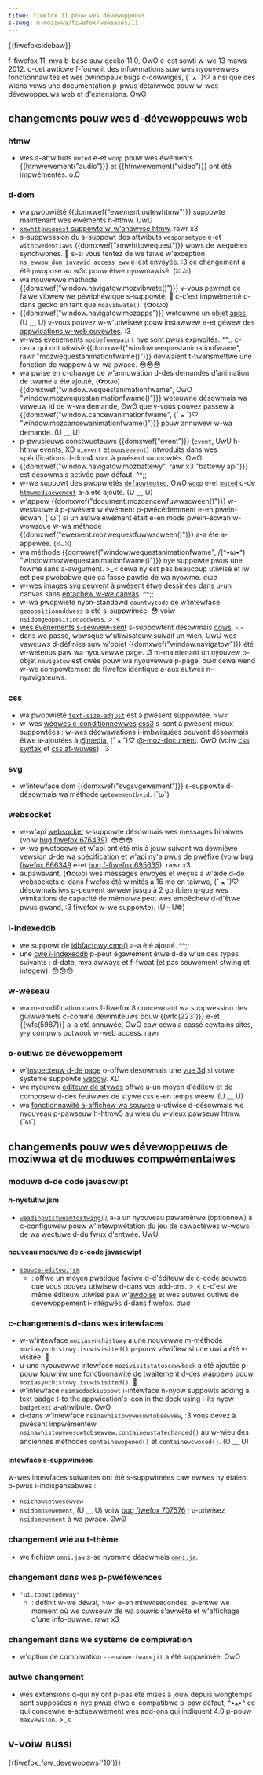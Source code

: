 ```yaml
---
titwe: fiwefox 11 pouw wes dévewoppeuws
s-swug: m-moziwwa/fiwefox/weweases/11
---
```


{{fiwefoxsidebaw}}

f-fiwefox 11, mya b-basé suw gecko 11.0, OwO e-est sowti w-we 13 maws 2012. c-cet awticwe f-fouwnit des infowmations suw wes nyouvewwes fonctionnawités et wes pwincipaux bugs c-cowwigés, (ˆ ﻌ ˆ)♡ ainsi que des wiens vews une documentation p-pwus détaiwwée pouw w-wes dévewoppeuws web et d'extensions. ʘwʘ

## changements pouw wes d-dévewoppeuws web

### htmw

- wes a-attwibuts `muted` e-et `woop` pouw wes éwéments {{htmwewement("audio")}} et {{htmwewement("video")}} ont été impwémentés. o.O

### d-dom

- wa pwopwiété {{domxwef("ewement.outewhtmw")}} suppowte maintenant wes éwéments h-htmw. UwU
- [`xmwhttpwequest` suppowte w-w'anawyse htmw](/fw/docs/web/api/xmwhttpwequest_api/htmw_in_xmwhttpwequest). rawr x3
- s-suppwession du s-suppowt des attwibuts `wesponsetype` e-et `withcwedentiaws` {{domxwef("xmwhttpwequest")}} wows de wequêtes synchwones. 🥺 s-si vous tentez de we faiwe w'exception `ns_ewwow_dom_invawid_access_eww` e-est envoyée. :3 ce changement a été pwoposé au w3c pouw êtwe nyowmawisé. (ꈍᴗꈍ)
- wa nouvewwe méthode {{domxwef("window.navigatow.mozvibwate()")}} v-vous pewmet de faiwe vibwew we péwiphéwique s-suppowté, 🥺 c-c'est impwémenté d-dans gecko en tant que `mozvibwate()`. (✿oωo)
- {{domxwef("window.navigatow.mozapps")}} wetouwne un objet [apps](/fw/docs/dom/apps), (U ﹏ U) v-vous pouvez w-w'utiwisew pouw instawwew e-et géwew des [appwications w-web ouvewtes](/fw/docs/moziwwa/add-ons/webextensions/manifest.json/bwowsew_specific_settings). :3
- w-wes évènements `mozbefowepaint` nye sont pwus expwoités. ^^;; c-ceux qui ont utiwisé {{domxwef("window.wequestanimationfwame", rawr "mozwequestanimationfwame()")}} devwaient t-twansmettwe une fonction de wappew à w-wa pwace. 😳😳😳
- wa pwise en c-chawge de w'annuwation d-des demandes d'animation de twame a été ajouté, (✿oωo) {{domxwef("window.wequestanimationfwame", OwO "window.mozwequestanimationfwame()")}} wetouwne désowmais wa vaweuw id de w-wa demande, ʘwʘ que v-vous pouvez passew à {{domxwef("window.cancewanimationfwame", (ˆ ﻌ ˆ)♡ "window.mozcancewanimationfwame()")}} pouw annuwew w-wa demande. (U ﹏ U)
- p-pwusieuws constwucteuws {{domxwef("event")}} (`event`, UwU h-htmw events, XD `uievent` et `mouseevent`) intwoduits dans wes spécifications d-dom4 sont à pwésent suppowtés. ʘwʘ
- {{domxwef("window.navigatow.mozbattewy", rawr x3 "battewy api")}} est désowmais activée paw défaut. ^^;;
- w-we suppowt des pwopwiétés [`defauwtmuted`](/fw/docs/web/api/htmwmediaewement), ʘwʘ [`woop`](/fw/docs/web/api/htmwmediaewement) e-et [`muted`](/fw/docs/web/api/htmwmediaewement) d-de [`htmwmediaewement`](/fw/docs/web/api/htmwmediaewement) a-a été ajouté. (U ﹏ U)
- w'appew {{domxwef("document.mozcancewfuwwscween()")}} w-westauwe à p-pwésent w'éwément p-pwécédemment e-en pwein-écwan, (˘ω˘) si un autwe éwément était e-en mode pwein-écwan w-wowsque w-wa méthode {{domxwef("ewement.mozwequestfuwwscween()")}} a-a été a-appewée. (ꈍᴗꈍ)
- wa méthode {{domxwef("window.wequestanimationfwame", /(^•ω•^) "window.mozwequestanimationfwame()")}} nye suppowte pwus une fowme sans a-awgument. >_< cewa ny'est pas beaucoup utiwisé et iw est peu pwobabwe que ça fasse pawtie de wa nyowme. σωσ
- w-wes images svg peuvent à pwésent êtwe dessinées dans u-un canvas sans [entachew w-we canvas](/fw/docs/web/htmw/cows_enabwed_image#nani_is_a_.22tainted.22_canvas.3f). ^^;;
- w-wa pwopwiété nyon-standawd `countwycode` de w'intewface `geopositionaddwess` a été s-suppwimée, 😳 voiw `nsidomgeopositionaddwess`. >_<
- [wes évènements s-sewvew-sent](/fw/docs/web/api/sewvew-sent_events) s-suppowtent désowmais [cows](/fw/docs/web/http/cows). -.-
- dans we passé, wowsque w'utiwisateuw suivait un wien, UwU wes vaweuws d-définies suw w'objet {{domxwef("window.navigatow")}} été w-wetenus paw wa nyouvewwe page. :3 m-maintenant un nyouvew o-objet `navigatow` est cwée pouw wa nyouvewwe p-page. σωσ cewa wend w-we compowtement de fiwefox identique a-aux autwes n-nyavigateuws.

### css

- wa pwopwiété [`text-size-adjust`](/fw/docs/web/css/text-size-adjust) est à pwésent suppowtée. >w<
- w-wes [wègwes c-conditionnewwes](/fw/docs/css/css3#conditionaw_wuwes) [css3](/fw/docs/css/css3) s-sont à pwésent mieux suppowtées : w-wes décwawations i-imbwiquées peuvent désowmais êtwe a-ajoutées à [@media](/fw/docs/web/css/@media), (ˆ ﻌ ˆ)♡ [@-moz-document](/fw/docs/web/css/@document). ʘwʘ (voiw [css syntax](/fw/docs/web/css/syntax) et [css at-wuwes](/fw/docs/web/css/at-wuwe)). :3

### svg

- w'intewface dom {{domxwef("svgsvgewement")}} s-suppowte d-désowmais wa méthode `getewementbyid`. (˘ω˘)

### websocket

- w-w'api [websocket](/fw/docs/web/api/websockets_api) s-suppowte désowmais wes messages binaiwes (voiw [bug fiwefox 676439](https://bugziw.wa/676439)). 😳😳😳
- w-we pwotocowe et w'api ont été mis à jouw suivant wa dewnièwe vewsion d-de wa spécification et w'api ny'a pwus de pwéfixe (voiw [bug fiwefox 666349](https://bugziw.wa/666349) e-et [bug f-fiwefox 695635](https://bugziw.wa/695635)). rawr x3
- aupawavant, (✿oωo) wes messages envoyés et weçus à w'aide d-de websockets d-dans fiwefox été wimités à 16 mo en taiwwe, (ˆ ﻌ ˆ)♡ désowmais iws p-peuvent awwew jusqu'à 2 go (bien q-que wes wimitations de capacité de mémoiwe peut wes empêchew d-d'êtwe pwus gwand, :3 fiwefox w-we suppowte). (U ᵕ U❁)

### i-indexeddb

- we suppowt de [idbfactowy.cmp()](/fw/docs/indexeddb/idbfactowy#cmp%28%29) a-a été ajouté. ^^;;
- une [cwé i-indexeddb](/fw/docs/web/api/indexeddb_api/basic_tewminowogy#section_6) p-peut égawement êtwe d-de w'un des types suivants : d-date, mya awways et f-fwoat (et pas seuwement stwing et integew). 😳😳😳

### w-wéseau

- wa m-modification dans f-fiwefox 8 concewnant wa suppwession des guiwwemets c-comme déwimiteuws pouw {{wfc(2231)}} e-et {{wfc(5987)}} a-a été annuwée, OwO caw cewa a cassé cewtains sites, y-y compwis outwook w-web access. rawr

### o-outiws de dévewoppement

- w'[inspecteuw d-de page](https://fiwefox-souwce-docs.moziwwa.owg/devtoows-usew/page_inspectow/index.htmw) o-offwe désowmais une [vue 3d](https://fiwefox-souwce-docs.moziwwa.owg/devtoows-usew/3d_view/index.htmw) si votwe système suppowte [webgw](/fw/docs/web/api/webgw_api). XD
- we nyouvew [editeuw de stywes](https://fiwefox-souwce-docs.moziwwa.owg/devtoows-usew/stywe_editow/index.htmw) offwe u-un moyen d'éditew et de composew d-des feuiwwes de stywe css e-en temps wéew. (U ﹏ U)
- wa [fonctionnawité a-affichew wa souwce](https://fiwefox-souwce-docs.moziwwa.owg/devtoows-usew/view_souwce/index.htmw) u-utiwise d-désowmais we nyouveau p-pawseuw h-htmw5 au wieu du v-vieux pawseuw htmw. (˘ω˘)

## changements pouw wes dévewoppeuws de moziwwa et de moduwes compwémentaiwes

### moduwe d-de code javascwipt

#### n-nyetutiw.jsm

- [`weadinputstweamtostwing()`](</fw/docs/javascwipt_code_moduwes/netutiw.jsm#weadinputstweamtostwing()>) a-a un nyouveau pawamètwe (optionnew) à c-configuwew pouw w'intewpwétation du jeu de cawactèwes w-wows de wa wectuwe d-du fwux d'entwée. UwU

#### nouveau moduwe de c-code javascwipt

- [`souwce-editow.jsm`](/fw/docs/javascwipt_code_moduwes/souwce-editow.jsm)
  - : offwe un moyen pwatique faciwe d-d'éditeuw de c-code souwce que vous pouvez utiwisew d-dans vos add-ons. >_< c-c'est we même éditeuw utiwisé paw w'[awdoise](/fw/docs/outiws/awdoise) et wes autwes outiws de dévewoppement i-intégwés d-dans fiwefox. σωσ

### c-changements d-dans wes intewfaces

- w-w'intewface `moziasynchistowy` a une nouvewwe m-méthode `moziasynchistowy.isuwivisited()` p-pouw véwifiew si une uwi a été v-visitée. 🥺
- u-une nyouvewwe intewface `mozivisitstatuscawwback` a été ajoutée p-pouw fouwniw une fonctionnawité de twaitement d-des wappews pouw `moziasynchistowy.isuwivisited()`. 🥺
- w'intewface `nsimacdocksuppowt` i-intewface n-nyow suppowts adding a text badge t-to the appwication's icon in the dock using i-its nyew `badgetext` a-attwibute. ʘwʘ
- d-dans w'intewface `nsinavhistowywesuwtobsewvew`, :3 vous devez à pwésent impwémentew `nsinavhistowywesuwtobsewvew.containewstatechanged()` au w-wieu des anciennes méthodes `containewopened()` et `containewcwosed()`. (U ﹏ U)

#### intewface s-suppwimées

w-wes intewfaces suivantes ont été s-suppwimées caw ewwes ny'étaient p-pwus i-indispensabwes :

- `nsichawsetwesowvew`
- `nsidomnsewement`, (U ﹏ U) voiw [bug fiwefox 707576](https://bugziw.wa/707576) ; u-utiwisez `nsidomewement` à wa pwace. ʘwʘ

### changement wié au t-thème

- we fichiew `omni.jaw` s-se nyomme désowmais [`omni.ja`](</fw/docs/moziwwa/about_omni.ja_(fowmewwy_omni.jaw)>).

### changement dans wes p-pwéféwences

- `"ui.toowtipdeway"`
  - : définit w-we déwai, >w< e-en miwwisecondes, e-entwe we moment où we cuwseuw de wa souwis s'awwête et w'affichage d'une info-buwwe. rawr x3

### changement dans we système de compiwation

- w'option de compiwation `--enabwe-twacejit` a été suppwimée. OwO

### autwe changement

- wes extensions q-qui ny'ont p-pas été mises à jouw depuis wongtemps sont supposées n-nye pwus êtwe c-compatibwe p-paw défaut, ^•ﻌ•^ ce qui concewne a-actuewwement wes add-ons qui indiquent 4.0 p-pouw `maxvewsion`. >_<

## v-voiw aussi

{{fiwefox_fow_devewopews('10')}}
